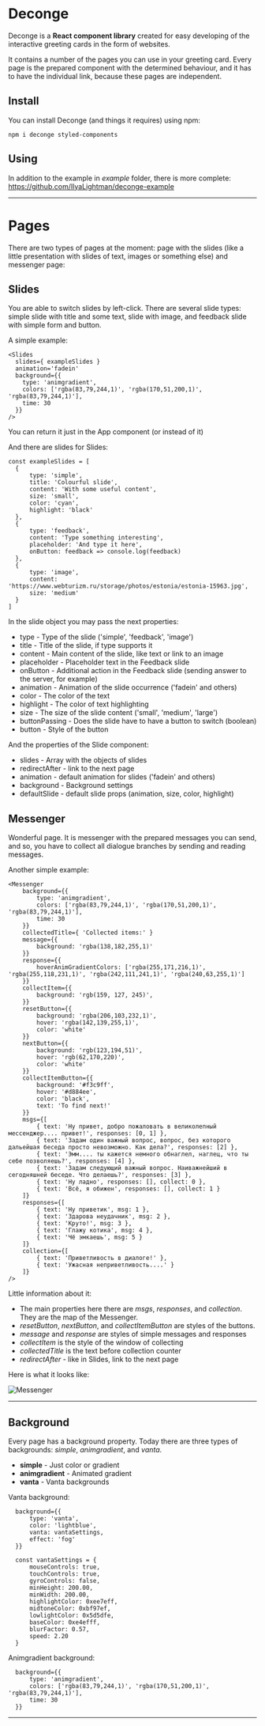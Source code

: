 
# Deconge

Deconge is a **React component library** created for easy developing of the interactive greeting cards in the form of websites.

It contains a number of the pages you can use in your greeting card. Every page is the prepared component with the determined behaviour, and it has to have the individual link, because these pages are independent.

## Install

You can install Deconge (and things it requires) using npm:

	npm i deconge styled-components
	
## Using

In addition to the example in *example* folder, there is more complete:
https://github.com/IlyaLightman/deconge-example

---

# Pages
There are two types of pages at the moment: page with the slides (like a little presentation with slides of text, images or something else) and messenger page:

## Slides
You are able to switch slides by left-click. There are several slide types: simple slide with title and some text, slide with image, and feedback slide with simple form and button.

A simple example:

    <Slides  
      slides={ exampleSlides }  
      animation='fadein'  
      background={{  
        type: 'animgradient',  
		colors: ['rgba(83,79,244,1)', 'rgba(170,51,200,1)', 'rgba(83,79,244,1)'],  
		time: 30
      }}  
    />

You can return it just in the App component (or instead of it) 

And there are slides for Slides:
  
    const exampleSlides = [  
      {  
	      type: 'simple',  
	      title: 'Colourful slide',  
	      content: 'With some useful content',  
	      size: 'small',  
	      color: 'cyan',  
	      highlight: 'black'  
      },
      {
	      type: 'feedback',  
		  content: 'Type something interesting',  
		  placeholder: 'And type it here',  
		  onButton: feedback => console.log(feedback)
      },
      {  
	      type: 'image',  
	      content: 'https://www.webturizm.ru/storage/photos/estonia/estonia-15963.jpg',  
	      size: 'medium'  
	  }
    ]

In the slide object you may pass the next properties:
- type - Type of the slide ('simple', 'feedback', 'image')
- title - Title of the slide, if type supports it
- content - Main content of the slide, like text or link to an image
- placeholder - Placeholder text in the Feedback slide
- onButton - Additional action in the Feedback slide (sending answer to the server, for example)
- animation - Animation of the slide occurrence ('fadein' and others)
- color - The color of the text
- highlight - The color of text highlighting
- size - The size of the slide content ('small', 'medium', 'large')
- buttonPassing - Does the slide have to have a button to switch (boolean)
- button - Style of the button

And the properties of the Slide component:
- slides - Array with the objects of slides
- redirectAfter - link to the next page
- animation - default animation for slides ('fadein' and others)
- background - Background settings
- defaultSlide - default slide props (animation, size, color, highlight)

## Messenger
Wonderful page. It is messenger with the prepared messages you can send, and so, you have to collect all dialogue branches by sending and reading messages.

Another simple example:

    <Messenger  
        background={{  
	        type: 'animgradient',  
	        colors: ['rgba(83,79,244,1)', 'rgba(170,51,200,1)', 'rgba(83,79,244,1)'],  
	        time: 30  
        }}  
        collectedTitle={ 'Collected items:' }  
        message={{  
            background: 'rgba(138,182,255,1)'  
	    }}  
        response={{  
            hoverAnimGradientColors: ['rgba(255,171,216,1)', 'rgba(255,118,231,1)', 'rgba(242,111,241,1)', 'rgba(240,63,255,1)']  
        }}  
        collectItem={{  
            background: 'rgb(159, 127, 245)',  
	    }}  
        resetButton={{  
            background: 'rgba(206,103,232,1)',  
            hover: 'rgba(142,139,255,1)',  
            color: 'white'  
	    }}  
        nextButton={{  
            background: 'rgb(123,194,51)',  
	        hover: 'rgb(62,170,220)',  
	        color: 'white'  
	    }}  
        collectItemButton={{  
            background: '#f3c9ff',  
	        hover: '#d884ee',  
	        color: 'black',  
	        text: 'To find next!'  
        }}  
        msgs={[  
            { text: 'Ну привет, добро пожаловать в великолепный мессенджер.... привет!', responses: [0, 1] },  
	        { text: 'Задам один важный вопрос, вопрос, без которого дальейшая беседа просто невозможно. Как дела?', responses: [2] },  
	        { text: 'Эмм.... ты кажется немного обнаглел, наглец, что ты себе позволяешь?', responses: [4] },  
	        { text: 'Задам следующий важный вопрос. Наиважнейший в сегодняшней беседе. Что делаешь?', responses: [3] },  
	        { text: 'Ну ладно', responses: [], collect: 0 },  
	        { text: 'Всё, я обижен', responses: [], collect: 1 } 
        ]}  
        responses={[  
            { text: 'Ну приветик', msg: 1 },  
	        { text: 'Здарова неудачник', msg: 2 },  
	        { text: 'Круто!', msg: 3 },  
	        { text: 'Глажу котика', msg: 4 },  
	        { text: 'Чё эмкаешь', msg: 5 }  
        ]}  
        collection={[  
            { text: 'Приветливость в диалоге!' },  
	        { text: 'Ужасная неприветливость....' }  
        ]}  
    />

Little information about it:
- The main properties here there are *msgs*, *responses*, and *collection*. They are the map of the Messenger.
- *resetButton*, *nextButton*, and *collectItemButton* are styles of the buttons.
- *message* and *response* are styles of simple messages and responses
- *collectItem* is the style of the window of collecting
- *collectedTitle* is the text before collection counter
- *redirectAfter* - like in Slides, link to the next page

Here is what it looks like:

![Messenger](https://i.ibb.co/TcMsYK8/image.png)

---

## Background

Every page has a background property. Today there are three types of backgrounds: *simple*, *animgradient*, and *vanta*.

- **simple** - Just color or gradient
- **animgradient** - Animated gradient
- **vanta** - Vanta backgrounds

Vanta background:

      background={{
          type: 'vanta',
          color: 'lightblue',
          vanta: vantaSettings,
          effect: 'fog'
      }}

      const vantaSettings = {
          mouseControls: true,
          touchControls: true,
          gyroControls: false,
          minHeight: 200.00,
          minWidth: 200.00,
          highlightColor: 0xee7eff,
          midtoneColor: 0xbf97ef,
          lowlightColor: 0x5d5dfe,
          baseColor: 0xe4efff,
          blurFactor: 0.57,
          speed: 2.20
      }

Animgradient background:

      background={{
          type: 'animgradient',
          colors: ['rgba(83,79,244,1)', 'rgba(170,51,200,1)', 'rgba(83,79,244,1)'],
          time: 30
      }}

---

